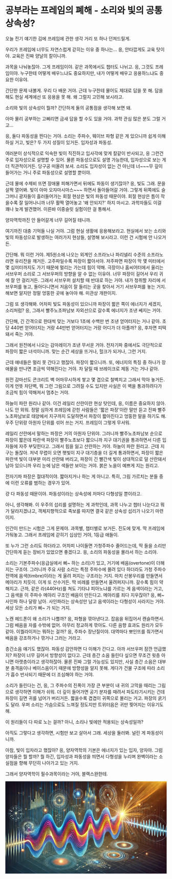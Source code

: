 # 공부라는 프레임의 폐해 - 소리와 빛의 공통 상속성?

오늘 전기 얘기한 김에 프레임에 관한 생각 거리 또 하나 던져드릴게.

우리가 프레임에 너무도 자연스럽게 갇히는 이유 중 하나는... 응, 안타깝게도 교육 탓이야. 교육은 진짜 양날의 칼이니까.

과목을 나눠놓잖아. 그게 프레임이야. 같은 과목에서도 챕터도 나뉘고. 응, 그것도 프레임이야. 누구한테 어떻게 배우느냐도 중요하지만, 내가 어떻게 배우고 응용하느냐도 중요한 이유야.

간단한 문제 내볼게. 우리 다 배운 거야. 근데 누구한테 물어도 제대로 답을 못 해. 답을 해도 현실 세계에선 또 응용을 못 해. 왜 그럴지 고민해 보시라고.

소리와 빛의 상속성이 뭘까? 간단하게 둘의 공통점을 생각해 보면 돼.

아마 물리 공부하는 고삐리면 금새 답을 할 수도 있을 거야. 과학 관심 많은 분도 그럴 거고...

응, 둘다 파동성을 띈다는 거야. 소리는 주파수, 웨이브 파형 같은 게 있으니까 쉽게 이해하실 거고, 빛은? 두 가지 성질이 있거든. 입자성과 파동성. 

여러분이 상식적으로 익숙한 빛이 직진하고 입사각에 맞게 칼같이 반사되고, 응 그런건 주로 입자성으로 설명할 수 있어. 물론 파동성으로도 설명 가능한데, 입자성으로 보는 게 더 직관적이거든. 당구공 떠올려 보셔. 소리도 입자성이 없는 건 아닌데 너~~~무 깊이 들어가는 거니 주로 파동성으로 설명할 뿐이야.

근데 물에 수제비 뜨면 장애물 피해가면서 뒤에도 파동이 생기잖아? 응, 빛도 그래. 문을 살짝 열어봐. 빛이 아마 오쟈마시마스~~~ 하면서 돌아들어갈 거야. 그렇게 뒤쪽에도 슬그머니 광자들이 흘러들어가는 회절 현상은 빛의 파동성 때문이야. 회절 현상은 틈이 작을수록 잘 일어나니까 너무 활짝 열어놓고 '왜 안되지?' 하지 마시고. 과학자들도 이걸 꽤나 늦게 발견했어. 이른바 이중슬릿 실험이란 걸 통해서.

양자역학까진 안 들어갈게 너무 길어질 테니까.

여기까진 대충 기억들 나실 거야. 그럼 현실 생활에 응용해보라고. 현실에서 보는 소리와 빛의 파동성으로 발생하는 여러가지 현상들, 설명해 보시라고. 이런 건 시험에 안 나오거든.

간단해. 뭐 이런 거야. 제5원소에 나오는 외계인 소프라노나 파리넬리 수준의 소프라노라면 유리잔을 깨거든. 고주파일수록 파장이 짧아서야. 저주파면 파장이 막 몇 미터에서 몇 십미터까지도 가기 때문에 멀리는 가는데 힘이 약해. 극장이나 홈씨어터에서 울리는 서브우퍼 소리로 그 서브우퍼의 방향을 알 수 없는 이유야. 너무 파장이 길어서 우리 귀에 잘 안 걸리거든. 그래서 서브우퍼 설치할 때 반대로 하는 거야. 내가 청취할 자리에 서브우퍼를 놓고, 돌아다니면서 저음이 잘 들리는 곳을 찾아서 거기 서브우퍼를 놓는 거지. 해보면 알지만 정말 엉뚱한 곳에 놓아야 해. 미관상 개판이지. 

그럼 또 생각해봐. 어차피 빛도 파동성이 있으니까 파장이 짧은 쪽이 에너지가 세겠지, 소리처럼? 응, 그래서 빨주노초파남보 자외선으로 갈수록 에너지가 조낸 쎄지는 거야. 

간단해, 긴 간격으로 한대씩 맞는 거보다 1초에 수백만 번 조낸 얻어터지는 거나 같아. 초당 440번 얻어터지는 거랑 44만번 얻어터지는 거랑 어디가 더 아플까? 응, 후자면 피떡돼서 죽는 거야.

그래서 원전에서 나오는 감마레이가 조낸 무서운 거야. 전자기파 중에서도 극단적으로 파장이 짧은 녀석이니까. 맞는 순간 세상을 뜨거나, 헐크가 되거나, 그런 거지.

근데 얘네들은 멀리 못 간다고 했잖아. 파장이 짧으니까. 또, 에너지의 특징 중 하나가 장애물을 만나면 조금씩 약해진다는 거야. 차 달릴 때 브레이크로 제동 거는 거나 같아.

원전 감마선도 콘크리트 벽 어마무시하게 쌓고 몇 겹으로 철벽치고 그래서 막아 놓거든. 이게 언뜻 차단벽, 뭐 그런 그림으로 그려질 수도 있지만 사실은 이 벽을 통과하려다가 조금씩 힘이 약해져서 멈추는 거야. 

하늘이 파란 원리나 같아. 이건 레일리 산란이란 현상 탓인데, 응, 이름은 중요하지 않아. 나도 안 외워. 정말 심하게 프레임에 갇힌 사람들은 '짧은 파장'이란 말만 듣고 진짜 빨주노초파남보로 태양에서 지구까지 도달하면서 파장이 짧아진다고 엉뚱한 말을 하기도 해. 우주 단위랑 아원자 단위를 섞어 쓰는 거지. 프레임이 그렇게 무서워.

레일리 산란에서 말하는 파장은 거의 아원자 단위야. 그러니까 빨주노초파남보 순으로 파장이 짧은데 파란색 파장이 빨주노초보다 짧으니까 지구 대기권을 통과하면서 다른 입자들에 자주 부딪힌다고. 그래서 힘을 잃고 산란하는 거야. 하늘이 파란 원리고. 근데 지구는 돌잖아. 저녁 무렵이 오면 햇빛이 지구 대기층을 더 길게 통과하면서, 파장이 짧은 파란색 빛이 대부분 미리 산란돼 버리고, 파장이 긴 빨간색 빛이 상대적으로 덜 산란돼서 남아 있으니까 우리 눈에 남은 색들만 보이는 거야. 붉은 노을이 예쁘게 지는 원리고.

전자기파 파장은 절대적이야. 짧아지거나 하는 게 아니고. 특히, 그림 가르치는 분들 중에 이런 오류를 범하는 경우가 있어. 

걍 다 파동성 때문이야. 파동성이라는 상속성에 저마다 다형성일 뿐이라고.

아니, 생각해봐. 이 우주의 섭리를 설명하는 게 과학인데, 과목 나누고 챕터 나눈다고 뭐가 달라지겠냐고, 객체지향적으로 족보를 따지면 결국 같은 상속성 섭리가 나오기 마련이지.

인간이 만드는 시험은 그게 문제야. 과목별, 챕터별로 보거든. 진도에 맞게. 딱 프레임에 가둬놓고. 그래서 프레임에 갇히기 십상인 거야, 1등급 애들이.

또 누가 그런 소리도 하더라고. 어차피 나이들면 가청주파수 줄어드는데, 딱 들을 소리만 간단하게 듣는 장비가 있었으면 좋겠다고. 응, 소리의 파동성을 몰라서 하는 소리야.

소리는 기본주파수(응급실에서 삐~ 하는 소리)가 있고, 거기에 배음(overtone)이 더해지는 구조야. 그러니까 주요 사람 소리는 특정 주파수에 몰려 있다 하더라도 가청 주파수 전역에 음색(timbre)이라는 게 울려 퍼지는 구조라는 거지. 마치 산봉우리를 만들면서 메아리가 치듯이. 이게 또 산수거든. 딱 비례를 만들면서 울려퍼지니까. 갈수록 힘이 약해지고. 근까, 같은 라(440Hz)를 쳐도 기타냐 피아노냐를 가르는 게 음색이라는 거고, 그 음색을 이 주파수 메아리 구조인 배음이 만든다고. 메아리를 죄다 지우잖아? 응, 삐~ 사인파 하나 달랑 남아. 사인파라는 상속성만 남고 음색이라는 다형성이 사라지는 거야. 세상 모든 소리가 삐~ 가 되는 거지. 

노캔 헤드폰이 왜 소리가 나쁠까? 응, 파형을 깎아낸다고. 잡음을 뒤집어서 캔슬하면서. 그럼 배음을 자를 수밖에 없어. 아무리 정교하게 깎아도. 다른 음향 효과도 원리가 모두 같아. 이퀄라이저는 뭐하는 걸까? 응, 주파수 장난질이야. 대역마다 뽀인뜨를 줘가면서 배음을 강조하거나 깎거나 그러는 거라고.

층간소음 얘기도 했잖아. 파동성 감안하면 다 이해가 간다고. 아까 서브우퍼 잠깐 언급했지? 파장이 너무 길어서 방향성이 없다고. 근데 층간 소음 들린다 싶으면 무조건 윗층 아니면 아랫층이라고 생각하잖아. 물론 진짜 그럴 가능성도 있지만, 사실 층간 소음은 대부분 충격음이나 베이스음이기 때문에 방향성을 알지 못해. 게다가 건물 구조에 따라 소리가 흡수 반사되기 때문에 더 조심해야 하는 거야. 

소리가 들린다는 건, 응, 그 주파수의 진폭이 가장 큰 부분이 내 귀의 고막을 때리는 그림으로 생각하면 이해가 쉬워. 더 깊이 들어가면 공기 분자를 때려서 파도타기시키는 건데  파장이 길면 귀를 넘어가 버리거든. 짧을수록 겹겹이 귀쪽으로 몰리는 거고. 파장의 굵기도 달라. 우퍼 소리는 가슴으로도 느껴질 정도지만 트위터음은 귀만 찢어지는 이유기도 해.

이 원리들이 다 따로 노는 걸까? 아니, 소리나 빛에만 적용되는 상속성일까? 

아직도 그렇다고 생각하면, 시험만 보고 살아서 그래. 세상을 둘러봐. 널린 게 파동성이니까.

아참, 빛이 입자라고 했잖아? 응, 양자역학의 기본은 에너지가 있는 입자, 양자야. 그럼 양자들은 뭘 할까? 뭘 하긴, 입자성과 파동성을 띄면서 다형성을 누리며 완벽이라는 소실점을 향해 무던히 나아가고 있는 거지. 

그래서 양자역학이 필수과목이라는 거야, 블랙스완한테.

![img_87.png](../images/img_87.png)